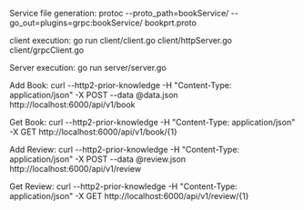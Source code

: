 Service file generation:
protoc --proto_path=bookService/ --go_out=plugins=grpc:bookService/ bookprt.proto

client execution:
go run client/client.go client/httpServer.go client/grpcClient.go

Server execution:
go run server/server.go 

Add Book:
curl --http2-prior-knowledge -H "Content-Type: application/json" -X POST --data @data.json http://localhost:6000/api/v1/book

Get Book:
curl --http2-prior-knowledge -H "Content-Type: application/json" -X GET http://localhost:6000/api/v1/book/{1}

Add Review:
curl --http2-prior-knowledge -H "Content-Type: application/json" -X POST --data @review.json http://localhost:6000/api/v1/review

Get Review:
curl --http2-prior-knowledge -H "Content-Type: application/json" -X GET http://localhost:6000/api/v1/review/{1}
